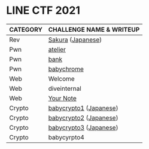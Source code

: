 # LINE CTF 2021

| CATEGORY | CHALLENGE NAME & WRITEUP                                                                                              |
| -------- | --------------------------------------------------------------------------------------------------------------------- |
| Rev      | [Sakura](rev-sakura.md) ([Japanese](https://scrapbox.io/minaminao/LINE_CTF_2021_-_Reversing_-_Sakura))                |
| Pwn      | [atelier](atelier.md)                                                                                                 |
| Pwn      | [bank](bank.md)                                                                                                       |
| Pwn      | [babychrome](babychrome.md)                                                                                           |
| Web      | Welcome                                                                                                               |
| Web      | diveinternal                                                                                                          |
| Web      | [Your Note](web-your-note.md)                                                                                         |
| Crypto   | [babycrypto1](crypto-babycrypto1.md) ([Japanese](https://scrapbox.io/minaminao/LINE_CTF_2021_-_Crypto_-_babycrypto1)) |
| Crypto   | [babycrypto2](crypto-babycrypto2.md) ([Japanese](https://scrapbox.io/minaminao/LINE_CTF_2021_-_Crypto_-_babycrypto2)) |
| Crypto   | [babycrypto3](crypto-babycrypto3.md) ([Japanese](https://scrapbox.io/minaminao/LINE_CTF_2021_-_Crypto_-_babycrypto3)) |
| Crypto   | babycyrpto4                                                                                                           |
